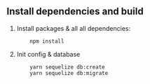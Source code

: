 ## Install dependencies and build


1. Install packages & all all dependencies:

    ```
        npm install
    ```

2. Init config & database

    ```
        yarn sequelize db:create
        yarn sequelize db:migrate
    ```
